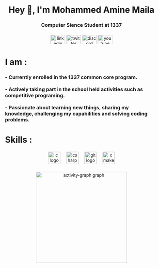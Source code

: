 <h1 align="center">Hey 👋, I'm Mohammed Amine Maila</h1>

###

<h3 align="center">Computer Sience Student at 1337</h3>

###

<div align="center">
  <img src="https://raw.githubusercontent.com/maurodesouza/profile-readme-generator/master/src/assets/icons/social/linkedin/default.svg" width="48" height="30" alt="linkedin logo"  />
  <img src="https://raw.githubusercontent.com/maurodesouza/profile-readme-generator/master/src/assets/icons/social/twitter/default.svg" width="48" height="30" alt="twitter logo"  />
  <img src="https://raw.githubusercontent.com/maurodesouza/profile-readme-generator/master/src/assets/icons/social/discord/default.svg" width="48" height="30" alt="discord logo"  />
  <img src="https://raw.githubusercontent.com/maurodesouza/profile-readme-generator/master/src/assets/icons/social/youtube/default.svg" width="48" height="30" alt="youtube logo"  />
</div>

###

<h1 align="left">I am :</h1>

###

<h3 align="left">- Currently enrolled in the 1337 common core program.<br><br>- Actively taking part in the school held activities such as competitive programing.<br><br>- Passionate about learning new things, sharing my knowledge, challenging my capabilities and solving coding problems.</h3>

###

<h1 align="left">Skills :</h1>

###

<div align="center">
  <img src="https://cdn.jsdelivr.net/gh/devicons/devicon/icons/c/c-original.svg" height="40" alt="c logo"  />
  <img width="12" />
  <img src="https://cdn.jsdelivr.net/gh/devicons/devicon/icons/csharp/csharp-original.svg" height="40" alt="csharp logo"  />
  <img width="12" />
  <img src="https://cdn.jsdelivr.net/gh/devicons/devicon/icons/git/git-original.svg" height="40" alt="git logo"  />
  <img width="12" />
  <img src="https://cdn.jsdelivr.net/gh/devicons/devicon/icons/cmake/cmake-original.svg" height="40" alt="cmake logo"  />
</div>

###

<div align="center">
  <img src="https://github-readme-activity-graph.vercel.app/graph?username=AmineMaila&radius=16&theme=github-dark&area=true&order=5&hide_border=true&hide_title=false&custom_title=Contributions" height="300" alt="activity-graph graph"  />
</div>

###
